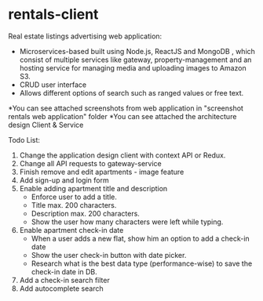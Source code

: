 # rentals-client

Real estate listings advertising web application:
- Microservices-based built using Node.js, ReactJS and MongoDB , which
consist of multiple services like gateway, property-management and an
hosting service for managing media and uploading images to Amazon S3.
- CRUD user interface
- Allows different options of search such as ranged values or free text.

*You can see attached screenshots from web application in "screenshot rentals web application" folder
*You can see attached the architecture design Client & Service  

Todo List:
1. Change the application design client with context API or Redux.
2. Change all API requests to gateway-service
3. Finish remove and edit apartments - image feature
4. Add sign-up and login form
5. Enable adding apartment title and description
    - Enforce user to add a title.
    - Title max. 200 characters.
    - Description max. 200 characters.
    - Show the user how many characters were left while typing.
6. Enable apartment check-in date
   - When a user adds a new flat, show him an option to add a check-in date
   - Show the user check-in button with date picker.
   - Research what is the best data type (performance-wise) to save the check-in date in DB.
7. Add a check-in search filter
8. Add autocomplete search
